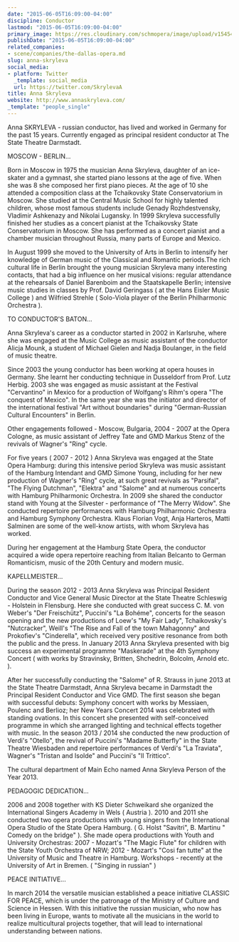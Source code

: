 ```yaml
---
date: "2015-06-05T16:09:00-04:00"
discipline: Conductor
lastmod: "2015-06-05T16:09:00-04:00"
primary_image: https://res.cloudinary.com/schmopera/image/upload/v1545409169/media/webhook-uploads/1433534874578/Anna.jpg.jpg
publishDate: "2015-06-05T16:09:00-04:00"
related_companies:
- scene/companies/the-dallas-opera.md
slug: anna-skryleva
social_media:
- platform: Twitter
  _template: social_media
  url: https://twitter.com/SkrylevaA
title: Anna Skryleva
website: http://www.annaskryleva.com/
_template: "people_single"
---
```


Anna SKRYLEVA - russian conductor, has lived and worked in Germany for the past 15 years. Currently engaged as principal resident conductor at The State Theatre Darmstadt.
 
MOSCOW - BERLIN...
 
Born in Moscow in 1975 the musician Anna Skryleva, daughter of an ice-skater and a gymnast, she started piano lessons at the age of five. When she was 8 she composed her first piano pieces. At the age of 10 she attended a composition class at the Tchaikovsky State Conservatorium in Moscow. She studied at the Central Music School for highly talented children, whose most famous students include Genady Rozhdestvensky, Vladimir Ashkenazy and Nikolai Lugansky. In 1999 Skryleva successfully finished her studies as a concert pianist at the Tchaikovsky State Conservatorium in Moscow. She has performed as a concert pianist and a chamber musician throughout Russia, many parts of Europe and Mexico.

In August 1999 she moved to the University of Arts in Berlin to intensify her knowledge of German music of the Classical and Romantic periods.The rich cultural life in Berlin brought the young musician Skryleva many interesting contacts, that had a big influence on her musical visions: regular attendance at the rehearsals of Daniel Barenboim and the Staatskapelle Berlin; intensive music studies in classes by Prof. David Geringass ( at the Hans Eisler Music College ) and Wilfried Strehle ( Solo-Viola player of the Berlin Philharmonic Orchestra ).
 
TO CONDUCTOR'S BATON...
 
Anna Skryleva's career as a conductor started in 2002 in Karlsruhe, where she was engaged at the Music College as music assistant of the conductor Alicja Mounk, a student of Michael Gielen and Nadja Boulanger, in the field of music theatre.
 
Since 2003 the young conductor has been working at opera houses in Germany. She learnt her conducting technique in Dusseldorf from Prof. Lutz Herbig. 2003 she was engaged as music assistant at the Festival "Cervantino" in Mexico for a production of Wolfgang's Rihm's opera "The conquest of Mexico". In the same year she was the initiator and director of the international festival "Art without boundaries" during "German-Russian Cultural Encounters" in Berlin.

Other engagements followed - Moscow, Bulgaria, 2004 - 2007 at the Opera Cologne, as music assistant of Jeffrey Tate and GMD Markus Stenz of the revivals of Wagner's "Ring" cycle. 
 
For five years ( 2007 - 2012 ) Anna Skryleva was engaged at the State Opera Hamburg: during this intensive period Skryleva was music assistant of the Hamburg Intendant and GMD Simone Young, including for her new production of Wagner's "Ring" cycle, at such great revivals as "Parsifal", "The Flying Dutchman", "Elektra" and "Salome" and at numerous concerts with Hamburg Philharmonic Orchestra. In 2009 she shared the conductor stand with Young at the Silvester - performance of "The Merry Widow". She conducted repertoire performances with Hamburg Philharmonic Orchestra and Hamburg Symphony Orchestra. Klaus Florian Vogt, Anja Harteros, Matti Salminen are some of the well-know artists, with whom Skryleva has worked.
 
During her engagement at the Hamburg State Opera, the conductor acquired a wide opera repertoire reaching from Italian Belcanto to German Romanticism, music of the 20th Century and modern music.
 
KAPELLMEISTER...
 
During the season 2012 - 2013 Anna Skryleva was Principal Resident Conductor and Vice General Music Director at the State Theatre Schleswig - Holstein in Flensburg. Here she conducted with great success C. M. von Weber's "Der Freischütz", Puccini's "La Bohéme", concerts for the season opening and the new productions of Loew's "My Fair Lady", Tchaikovsky's "Nutcracker", Weill's "The Rise and Fall of the town Mahagonny" and Prokofiev's "Cinderella", which received very positive resonance from both the public and the press.
In January 2013 Anna Skryleva presented with big success an experimental programme "Maskerade" at the 4th Symphony Concert ( with works by Stravinsky, Britten, Shchedrin, Bolcolm, Arnold etc. ).
 
After her successfully conducting the "Salome" of R. Strauss in june 2013 at the State Theatre Darmstadt, Anna Skryleva became in Darmstadt the Principal Resident Conductor and Vice GMD. The first season she began with successful debuts: Symphony concert with works by Messiaen, Poulenc and Berlioz; her New Years Concert 2014 was celebrated with standing ovations. In this concert she presented with self-conceived programme in which she arranged lighting and technical effects together with music. In the season 2013 / 2014 she conducted the new production of Verdi's "Otello", the revival of Puccini's "Madame Butterfly" in the State Theatre Wiesbaden and repertoire performances of Verdi's "La Traviata", Wagner's "Tristan and Isolde" and Puccini's "Il Trittico".
 
The cultural department of Main Echo named Anna Skryleva Person of the Year 2013.
 
PEDAGOGIC DEDICATION...
 
2006 and 2008 together with KS Dieter Schweikard she organized the International Singers Academy in Wels ( Austria ). 2010 and 2011 she conducted two opera productions with young singers from the International Opera Studio of the State Opera Hamburg. ( G. Holst "Savitri", B. Martinu " Comedy on the bridge" ). She made opera productions with Youth and University Orchestras: 2007 - Mozart's "The Magic Flute" for children with the State Youth Orchestra of NRW; 2012 - Mozart's "Cosi fan tutte" at the University of Music and Theatre in Hamburg. Workshops - recently at the University of Art in Bremen. ( "Singing in russian" )
 
PEACE INITIATIVE...
 
In march 2014 the versatile musician established a peace initiative CLASSIC FOR PEACE, which is under the patronage of the Ministry of Culture and Science in Hessen. With this initiative the russian musician, who now has been living in Europe, wants to motivate all the musicians in the world to realize multicultural projects together, that will lead to international understanding between nations.
